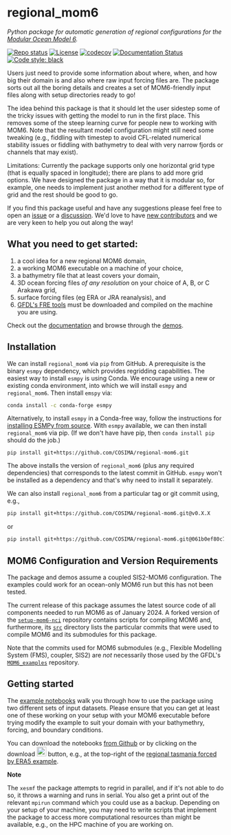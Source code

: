 # regional_mom6

*Python package for automatic generation of regional configurations for the [Modular Ocean Model 6](https://github.com/mom-ocean/MOM6).*

[![Repo status](https://www.repostatus.org/badges/latest/active.svg?style=flat-square)](https://www.repostatus.org/#active) [![License](https://img.shields.io/badge/License-MIT-blue.svg?style=flat-square)](https://mit-license.org) [![codecov](https://codecov.io/gh/COSIMA/regional-mom6/branch/main/graph/badge.svg?token=7OEZ1UZRY4)](https://codecov.io/gh/COSIMA/regional-mom6) [![Documentation Status](https://readthedocs.org/projects/regional-mom6/badge/?version=latest)](https://regional-mom6.readthedocs.io/en/latest/?badge=latest) [![Code style: black](https://img.shields.io/badge/code%20style-black-000000.svg)](https://github.com/psf/black)

Users just need to provide some information about where, when, and how big their domain is and also where raw input forcing files are. The package sorts out all the boring details and creates a set of MOM6-friendly input files along with setup directories ready to go! 

The idea behind this package is that it should let the user sidestep some of the tricky issues with getting the model to run in the first place. This removes some of the steep learning curve for people new to working with MOM6. Note that the resultant model configuration might still need some tweaking (e.g., fiddling with timestep to avoid CFL-related numerical stability issues or fiddling with bathymetry to deal with very narrow fjords or channels that may exist).

Limitations: Currently the package supports only one horizontal grid type (that is equally spaced in longitude); there are plans to add more grid options. We have designed the package in a way that it is modular so, for example, one needs to implement just another method for a different type of grid and the rest should be good to go.

If you find this package useful and have any suggestions please feel free to open an [issue](https://github.com/COSIMA/regional-mom6/issues) or a [discussion](https://github.com/COSIMA/regional-mom6/discussions). We'd love to have [new contributors](https://regional-mom6.readthedocs.io/en/latest/contributing.html) and we are very keen to help you out along the way!

## What you need to get started:
1. a cool idea for a new regional MOM6 domain,
2. a working MOM6 executable on a machine of your choice, 
3. a bathymetry file that at least covers your domain,
4. 3D ocean forcing files *of any resolution* on your choice of A, B, or C Arakawa grid,
5. surface forcing files (eg ERA or JRA reanalysis), and
6. [GFDL's FRE tools](https://github.com/NOAA-GFDL/FRE-NCtools) must be downloaded and compiled on the machine you are using.

Check out the [documentation](https://regional-mom6.readthedocs.io/en/latest/) and browse through the [demos](https://regional-mom6.readthedocs.io/en/latest/demos.html).

## Installation

We can install `regional_mom6` via `pip` from GitHub. A prerequisite is the binary `esmpy`
dependency, which provides regridding capabilities. The easiest way to install `esmpy` is using Conda.
We encourage using a new or existing conda environment, into which we will install `esmpy` and `regional_mom6`. 
Then install `emspy` via:

```bash
conda install -c conda-forge esmpy
```

Alternatively, to install `esmpy` in a Conda-free way, follow the instructions for [installing ESMPy from
source](https://earthsystemmodeling.org/esmpy_doc/release/latest/html/install.html#installing-esmpy-from-source).
With `esmpy` available, we can then install `regional_mom6` via pip. (If we don't have have pip, then
`conda install pip` should do the job.)

```{code-block} bash
pip install git+https://github.com/COSIMA/regional-mom6.git
```

The above installs the version of `regional_mom6` (plus any required dependencies) that corresponds
to the latest commit in GitHub. `esmpy` won't be installed as a dependency and that's why need to
install it separately.

We can also install `regional_mom6` from a particular tag or git commit using, e.g.,

```bash
pip install git+https://github.com/COSIMA/regional-mom6.git@v0.X.X
```

or

```bash
pip install git+https://github.com/COSIMA/regional-mom6.git@061b0ef80c7cbc04de0566df329c4ea472002f7e
```

## MOM6 Configuration and Version Requirements

The package and demos assume a coupled SIS2-MOM6 configuration.
The examples could work for an ocean-only MOM6 run but this has not been tested. 

The current release of this package assumes the latest source code of all components needed to run MOM6 as of
January 2024. A forked version of the [`setup-mom6-nci`](https://github.com/ashjbarnes/setup-mom6-nci) repository
contains scripts for compiling MOM6 and, furthermore, its [`src`](https://github.com/ashjbarnes/setup-mom6-nci/tree/setup-mom6/src)
directory lists the particular commits that were used to compile MOM6 and its submodules for this package.

Note that the commits used for MOM6 submodules (e.g., Flexible Modelling System (FMS), coupler, SIS2) are _not_
necessarily those used by the GFDL's [`MOM6_examples`](https://github.com/NOAA-GFDL/MOM6-examples) repository.

## Getting started


The [example notebooks](https://regional-mom6.readthedocs.io/en/latest/demos.html) walk you through how to use
the package using two different sets of input datasets.
Please ensure that you can get at least one of these working on your setup with your MOM6 executable before trying modify the example to suit your domain with your bathymethry, forcing, and boundary conditions.

You can download the notebooks [from Github](https://github.com/COSIMA/regional-mom6/tree/ncc/installation/demos) or by clicking on the download <img width="22" alt="download" src="https://github.com/COSIMA/regional-mom6/assets/7112768/2c1ae149-c6a8-4395-ab09-2f77588008d9"> button, e.g., at the top-right of the [regional tasmania forced by ERA5 example](https://regional-mom6.readthedocs.io/en/latest/demo_notebooks/reanalysis-forced.html).

**Note**

The `xesmf` the package attempts to regrid in parallel, and if it's not able to do so, it throws a warning and
runs in serial. You also get a print out of the relevant `mpirun` command which you could use as a backup.
Depending on your setup of your machine, you may need to write scripts that implement the package to access more
computational resources than might be available, e.g., on the HPC machine of you are working on.
